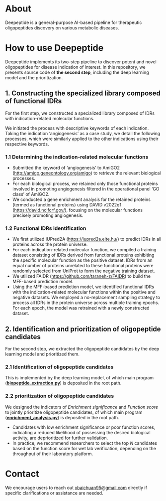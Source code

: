 # **About**

Deepeptide is a general-purpose AI-based pipeline for therapeutic oligopeptides discovery on various metabolic diseases.

# **How to use Deepeptide**

Deepeptide implements its two-step pipeline to discover potent and novel oligopeptides for disease indication of interest.  In this repository, we presents source code of **the second step**, including the deep learning model and the prioritization.

## 1. **Constructing the specialized library composed of functional IDRs**

For the first step, we constructed a specialized library composed of IDRs with indication-related molecular functions.

We initiated the process with descriptive keywords of each indication. Taking the indication ‘angiogenesis’ as a case study, we detail the following processes, which were similarly applied to the other indications using their respective keywords.

### 1.1 Determining the indication-related molecular functions

- Submitted the keyword of ‘angiogenesis’ to AmiGO2 (http://amigo.geneontology.org/amigo) to retrieve the relevant biological processes. 
- For each biological process, we retained only those functional proteins involved in promoting angiogenesis filtered in the operational panel ‘GO class’ of AmiGO2.
- We conducted a gene enrichment analysis for the retained proteins (termed as functional proteins) using DAVID v2022q1 (https://david.ncifcrf.gov/), focusing on the molecular functions precisely promoting angiogenesis.

### 1.2 Functional IDRs identification

- We first utilized IUPred2A (https://iupred2a.elte.hu/) to predict IDRs in all proteins across the protein universe.
- For each indication-related molecular function, we compiled a training dataset consisting of IDRs derived from functional proteins exhibiting the specific molecular function as the positive dataset. IDRs from an equal number of proteins unrelated to these functional proteins were randomly selected from UniProt to form the negative training dataset.
- We utilized FAIDR (https://github.com/taraneh-z/FAIDR) to build the MFF-based prediction model. 
- Using the MFF-based prediction model, we identified functional IDRs with the indication-related molecular functions within the positive and negative datasets. We employed a no-replacement sampling strategy to process all IDRs in the protein universe across multiple training epochs. For each epoch, the model was retrained with a newly constructed dataset.

## 2. Identification and prioritization of oligopeptide candidates

For the second step, we extracted the oligopeptide candidates by the deep learning model and prioritized them.

### 2.1 Identification of oligopeptide candidates

This is implemented by the deep learning model, of which main program (**<u>biopeptide_extraction.py</u>**) is deposited in the root path.

### 2.2 prioritization of oligopeptide candidates

We designed the indicators of *Enrichment significance* and *Function score* to jointly prioritize oligopeptide candidates, of which main program (**<u>enrichment_analysis.py</u>**) is deposited in the root path.

- Candidates with low enrichment significance or poor function scores, indicating a reduced likelihood of possessing the desired biological activity, are deprioritized for further validation.
- In practice, we recommend researchers to select the top *N* candidates based on the function score for wet lab verification, depending on the throughput of their laboratory platform.



# Contact

We encourage users to reach out xbaichuan95@gmail.com directly if specific clarifications or assistance are needed.

